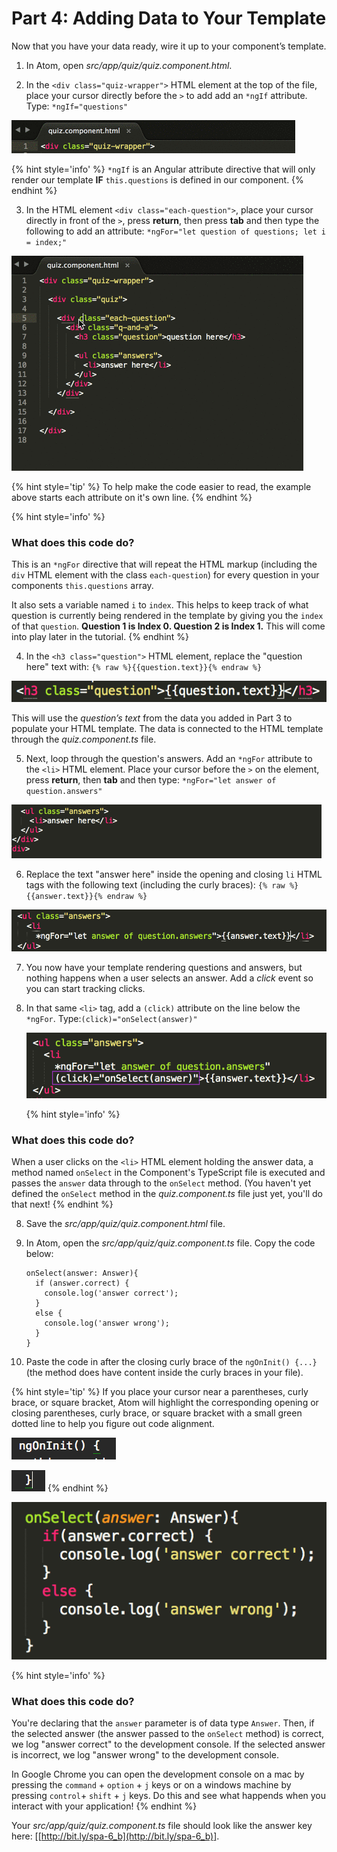 # Part 4: Adding Data to Your Template

Now that you have your data ready, wire it up to your component’s template.

1.  In Atom, open _src/app/quiz/quiz.component.html_.

2. In the `<div class="quiz-wrapper">` HTML element at the top of the file, place your cursor directly before the `>` to add add an `*ngIf` attribute.  Type: `*ngIf="questions"`

  ![](/images/image04.gif)

  {% hint style='info' %}
`*ngIf` is an Angular attribute directive that will only render our template **IF** `this.questions` is defined in our component.
  {% endhint %}

3.  In the HTML element `<div class="each-question">`, place your cursor directly in front of the `>`, press **return**, then press **tab** and then type the following to add an attribute: `*ngFor="let question of questions; let i = index;"`

  ![](/images/image17.gif)

  {% hint style='tip' %}
To help make the code easier to read, the example above starts each attribute on it's own line.
  {% endhint %}

  {% hint style='info' %}
### What does this code do?

This is an `*ngFor` directive that will repeat the HTML markup (including the `div` HTML element with the class `each-question`) for every question in your components `this.questions` array.

It also sets a variable named `i` to `index`.  This helps to keep track of what question is currently being rendered in the template by giving you the `index` of that `question`.  **Question 1 is Index 0. Question 2 is Index 1.** This will come into play later in the tutorial.
  {% endhint %}

4.  In the `<h3 class="question">` HTML element, replace the "question here" text with: `{% raw %}{{question.text}}{% endraw %}`

  ![](/images/image02.png)

  This will use the *question’s text* from the data you added in Part 3 to populate your HTML template. The data is connected to the HTML template through the _quiz.component.ts_ file.

5.  Next, loop through the question's answers. Add an `*ngFor` attribute to the `<li>` HTML element. Place your cursor before the `>` on the element, press **return**, then **tab** and then type: `*ngFor="let answer of question.answers"`

  ![](/images/image20.gif)

6.  Replace the text "answer here" inside the opening and closing `li` HTML tags with the following text (including the curly braces): `{% raw %}{{answer.text}}{% endraw %}`

  ![](/images/image26.png)

7.  You now have your template rendering questions and answers, but nothing happens when a user selects an answer. Add a *click* event so you can start tracking clicks.

  1.  In that same `<li>` tag, add a `(click)` attribute on the line below the `*ngFor`. Type:`(click)="onSelect(answer)"`

      ![](/images/image46.png)

      {% hint style='info' %}
### What does this code do?
When a user clicks on the `<li>` HTML element holding the answer data, a method named `onSelect` in the Component's TypeScript file  is executed and passes the `answer` data through to the `onSelect` method.  (You haven't yet defined the `onSelect` method in the _quiz.component.ts_ file just yet, you'll do that next!
      {% endhint %}

8. Save the _src/app/quiz/quiz.component.html_ file.

9. In Atom, open the *src/app/quiz/quiz.component.ts* file.  Copy the code below:

    ```
    onSelect(answer: Answer){
      if (answer.correct) {
        console.log('answer correct');
      }
      else {
        console.log('answer wrong');
      }
    }
    ```

10. Paste the code in after the closing curly brace of the `ngOnInit() {...}` (the method does have content inside the curly braces in your file).

  {% hint style='tip' %}
If you place your cursor near a parentheses, curly brace, or square bracket, Atom will highlight the corresponding opening or closing parentheses, curly brace, or square bracket with a small green dotted line to help you figure out code alignment.

![](/images/openingBrace.png)

![](/images/closingBrace.png)
  {% endhint %}

  ![](/images/image03.png)

  {% hint style='info' %}
### What does this code do?
You're declaring that the `answer` parameter is of data type `Answer`.  Then, if the selected answer (the answer passed to the `onSelect` method) is correct, we log "answer correct" to the development console.  If the selected answer is incorrect, we log "answer wrong" to the development console.

In Google Chrome you can open the development console on a mac by pressing the `command` + `option` + `j` keys or on a windows machine by pressing `control`+ `shift` + `j` keys.  Do this and see what happends when you interact with your application!
  {% endhint %}

Your _src/app/quiz/quiz.component.ts_ file should look like the answer key here: [[http://bit.ly/spa-6_b](http://bit.ly/spa-6_b)].
